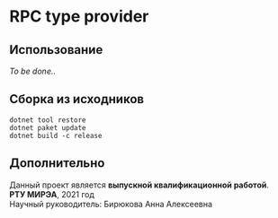 # RPC type provider

## Использование

_To be done.._

## Сборка из исходников

    dotnet tool restore
    dotnet paket update
    dotnet build -c release

<!-- dotnet paket pack nuget -->

## Дополнительно

Данный проект является **выпускной квалификационной работой**.  
**РТУ МИРЭА**, 2021 год  
Научный руководитель: Бирюкова Анна Алексеевна
